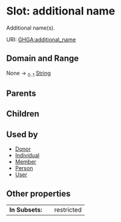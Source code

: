 
# Slot: additional name


Additional name(s).

URI: [GHGA:additional_name](https://w3id.org/GHGA/additional_name)


## Domain and Range

None &#8594;  <sub>0..1</sub> [String](types/String.md)

## Parents


## Children


## Used by

 * [Donor](Donor.md)
 * [Individual](Individual.md)
 * [Member](Member.md)
 * [Person](Person.md)
 * [User](User.md)

## Other properties

|  |  |  |
| --- | --- | --- |
| **In Subsets:** | | restricted |

